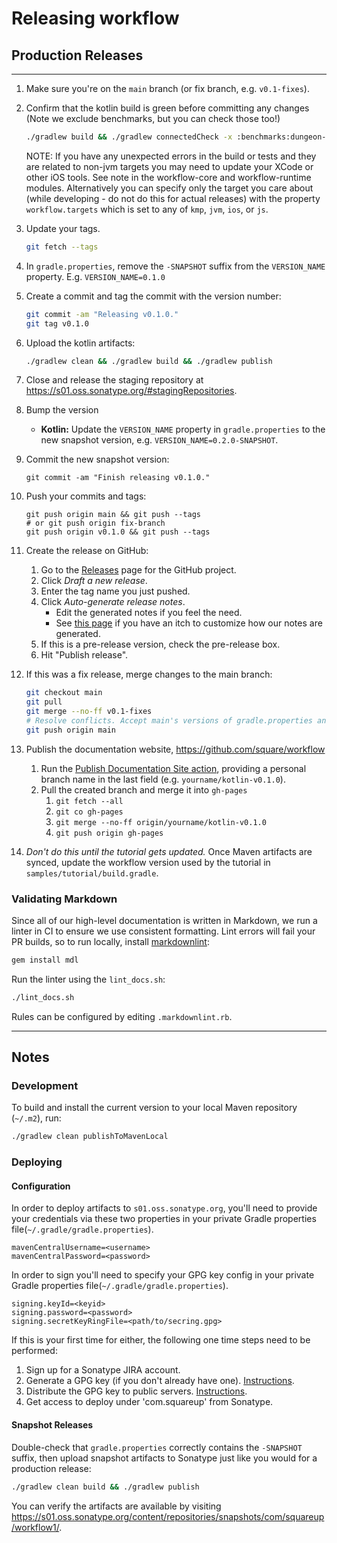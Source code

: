# Releasing workflow

## Production Releases

---
1. Make sure you're on the `main` branch (or fix branch, e.g. `v0.1-fixes`).

1. Confirm that the kotlin build is green before committing any changes
   (Note we exclude benchmarks, but you can check those too!)
   ```bash
   ./gradlew build && ./gradlew connectedCheck -x :benchmarks:dungeon-benchmark:connectedCheck -x :benchmarks:performance-poetry:complex-benchmark:connectedCheck -x  :benchmarks:performance-poetry:complex-poetry:connectedDebugAndroidTest -x :samples:todo-android:app:connectedDebugAndroidTest
   ```
   NOTE: If you have any unexpected errors in the build or tests and they are related to non-jvm
   targets you may need to update your XCode or other iOS tools. See note in the workflow-core and
   workflow-runtime modules. Alternatively you can specify only the target you care about (while
   developing - do not do this for actual releases) with the property `workflow.targets` which is
   set to any of `kmp`, `jvm`, `ios`, or `js`.

1. Update your tags.
   ```bash
   git fetch --tags
   ```

1. In `gradle.properties`, remove the `-SNAPSHOT` suffix from the `VERSION_NAME` property.
   E.g. `VERSION_NAME=0.1.0`

1. Create a commit and tag the commit with the version number:
   ```bash
   git commit -am "Releasing v0.1.0."
   git tag v0.1.0
   ```

1. Upload the kotlin artifacts:
   ```bash
   ./gradlew clean && ./gradlew build && ./gradlew publish
   ```

1. Close and release the staging repository at https://s01.oss.sonatype.org/#stagingRepositories.

1. Bump the version
   - **Kotlin:** Update the `VERSION_NAME` property in `gradle.properties` to the new
     snapshot version, e.g. `VERSION_NAME=0.2.0-SNAPSHOT`.

1. Commit the new snapshot version:
   ```
   git commit -am "Finish releasing v0.1.0."
   ```

1. Push your commits and tags:
   ```
   git push origin main && git push --tags
   # or git push origin fix-branch
   git push origin v0.1.0 && git push --tags
   ```

1. Create the release on GitHub:
   1. Go to the [Releases](https://github.com/square/workflow-kotlin/releases) page for the GitHub
      project.
   1. Click _Draft a new release_.
   1. Enter the tag name you just pushed.
   1. Click _Auto-generate release notes_. 
      - Edit the generated notes if you feel the need.
      - See [this page](https://docs.github.com/en/repositories/releasing-projects-on-github/automatically-generated-release-notes) if you have an itch to customize how our notes are generated.
   1. If this is a pre-release version, check the pre-release box.
   1. Hit "Publish release".

1. If this was a fix release, merge changes to the main branch:
   ```bash
   git checkout main
   git pull
   git merge --no-ff v0.1-fixes
   # Resolve conflicts. Accept main's versions of gradle.properties and podspecs.
   git push origin main
   ```

1. Publish the documentation website, https://github.com/square/workflow
   1. Run the [Publish Documentation Site action](https://github.com/square/workflow/actions/workflows/update-docs.yml), providing a personal branch name in the last field (e.g. `yourname/kotlin-v0.1.0`).
   1. Pull the created branch and merge it into `gh-pages`
      1. `git fetch --all`
      1. `git co gh-pages`
      1. `git merge --no-ff origin/yourname/kotlin-v0.1.0`
      1. `git push origin gh-pages`

1. _Don't do this until the tutorial gets updated._ Once Maven artifacts are synced, update the workflow version used by the tutorial in
   `samples/tutorial/build.gradle`.

### Validating Markdown

Since all of our high-level documentation is written in Markdown, we run a linter in CI to ensure
we use consistent formatting. Lint errors will fail your PR builds, so to run locally, install
[markdownlint](https://github.com/markdownlint/markdownlint):

```bash
gem install mdl
```

Run the linter using the `lint_docs.sh`:

```bash
./lint_docs.sh
```

Rules can be configured by editing `.markdownlint.rb`.

---

## Notes

### Development

To build and install the current version to your local Maven repository (`~/.m2`), run:

```bash
./gradlew clean publishToMavenLocal
```

### Deploying

#### Configuration

In order to deploy artifacts to `s01.oss.sonatype.org`, you'll need to provide
your credentials via these two properties in your private Gradle properties
file(`~/.gradle/gradle.properties`).

```
mavenCentralUsername=<username>
mavenCentralPassword=<password>
```

In order to sign you'll need to specify your GPG key config in your private
Gradle properties file(`~/.gradle/gradle.properties`).

```
signing.keyId=<keyid>
signing.password=<password>
signing.secretKeyRingFile=<path/to/secring.gpg>
```

If this is your first time for either, the following one time steps need
to be performed:

1. Sign up for a Sonatype JIRA account.
1. Generate a GPG key (if you don't already have one). [Instructions](https://central.sonatype.org/publish/requirements/gpg/#generating-a-key-pair).
1. Distribute the GPG key to public servers. [Instructions](https://central.sonatype.org/publish/requirements/gpg/#distributing-your-public-key).
1. Get access to deploy under 'com.squareup' from Sonatype.

#### Snapshot Releases

Double-check that `gradle.properties` correctly contains the `-SNAPSHOT` suffix, then upload
snapshot artifacts to Sonatype just like you would for a production release:

```bash
./gradlew clean build && ./gradlew publish
```

You can verify the artifacts are available by visiting
https://s01.oss.sonatype.org/content/repositories/snapshots/com/squareup/workflow1/.
